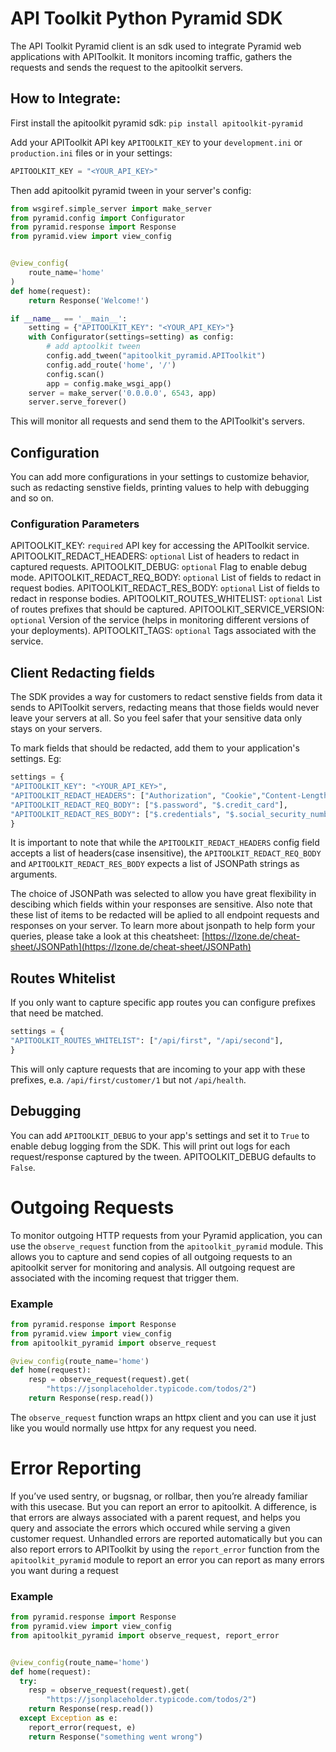 # API Toolkit Python Pyramid SDK

The API Toolkit Pyramid client is an sdk used to integrate Pyramid web applications with APIToolkit.
It monitors incoming traffic, gathers the requests and sends the request to the apitoolkit servers.

## How to Integrate:

First install the apitoolkit pyramid sdk:
`pip install apitoolkit-pyramid`

Add your APIToolkit API key `APITOOLKIT_KEY` to your `development.ini` or `production.ini` files or in your settings:

```python
APITOOLKIT_KEY = "<YOUR_API_KEY>"
```

Then add apitoolkit pyramid tween in your server's config:

```python
from wsgiref.simple_server import make_server
from pyramid.config import Configurator
from pyramid.response import Response
from pyramid.view import view_config


@view_config(
    route_name='home'
)
def home(request):
    return Response('Welcome!')

if __name__ == '__main__':
    setting = {"APITOOLKIT_KEY": "<YOUR_API_KEY>"}
    with Configurator(settings=setting) as config:
        # add aptoolkit tween
        config.add_tween("apitoolkit_pyramid.APIToolkit")
        config.add_route('home', '/')
        config.scan()
        app = config.make_wsgi_app()
    server = make_server('0.0.0.0', 6543, app)
    server.serve_forever()
```

This will monitor all requests and send them to the APIToolkit's servers.

## Configuration

You can add more configurations in your settings to customize behavior, such as redacting senstive fields, printing values to help with debugging and so on.

### Configuration Parameters

APITOOLKIT_KEY: `required` API key for accessing the APIToolkit service.
APITOOLKIT_REDACT_HEADERS: `optional` List of headers to redact in captured requests.
APITOOLKIT_DEBUG: `optional` Flag to enable debug mode.
APITOOLKIT_REDACT_REQ_BODY: `optional` List of fields to redact in request bodies.
APITOOLKIT_REDACT_RES_BODY: `optional` List of fields to redact in response bodies.
APITOOLKIT_ROUTES_WHITELIST: `optional` List of routes prefixes that should be captured.
APITOOLKIT_SERVICE_VERSION: `optional` Version of the service (helps in monitoring different versions of your deployments).
APITOOLKIT_TAGS: `optional` Tags associated with the service.

## Client Redacting fields

The SDK provides a way for customers to redact senstive fields from data it sends to APIToolkit servers, redacting means that those fields would never leave your servers at all. So you feel safer that your sensitive data only stays on your servers.

To mark fields that should be redacted, add them to your application's settings.
Eg:

```python
settings = {
"APITOOLKIT_KEY": "<YOUR_API_KEY>",
"APITOOLKIT_REDACT_HEADERS": ["Authorization", "Cookie","Content-Length", "Content-Type"],
"APITOOLKIT_REDACT_REQ_BODY": ["$.password", "$.credit_card"],
"APITOOLKIT_REDACT_RES_BODY": ["$.credentials", "$.social_security_number"]
}

```

It is important to note that while the `APITOOLKIT_REDACT_HEADERS` config field accepts a list of headers(case insensitive),
the `APITOOLKIT_REDACT_REQ_BODY` and `APITOOLKIT_REDACT_RES_BODY` expects a list of JSONPath strings as arguments.

The choice of JSONPath was selected to allow you have great flexibility in descibing which fields within your responses are sensitive.
Also note that these list of items to be redacted will be aplied to all endpoint requests and responses on your server.
To learn more about jsonpath to help form your queries, please take a look at this cheatsheet:
[https://lzone.de/cheat-sheet/JSONPath](https://lzone.de/cheat-sheet/JSONPath)

## Routes Whitelist

If you only want to capture specific app routes you can configure prefixes that need be matched.

```python
settings = {
"APITOOLKIT_ROUTES_WHITELIST": ["/api/first", "/api/second"],
}
```

This will only capture requests that are incoming to your app with these prefixes, e.a. `/api/first/customer/1` but not `/api/health`.

## Debugging

You can add `APITOOLKIT_DEBUG` to your app's settings and set it to `True` to enable debug logging from the SDK. This will print out logs for each request/response captured by the tween. APITOOLKIT_DEBUG defaults to `False`.

# Outgoing Requests

To monitor outgoing HTTP requests from your Pyramid application, you can use the `observe_request` function from the `apitoolkit_pyramid` module. This allows you to capture and send copies of all outgoing requests to an apitoolkit server for monitoring and analysis. All outgoing request are associated with the incoming request that trigger them.

### Example

```python
from pyramid.response import Response
from pyramid.view import view_config
from apitoolkit_pyramid import observe_request

@view_config(route_name='home')
def home(request):
    resp = observe_request(request).get(
        "https://jsonplaceholder.typicode.com/todos/2")
    return Response(resp.read())
```

The `observe_request` function wraps an httpx client and you can use it just like you would normally use httpx for any request you need.

# Error Reporting

If you’ve used sentry, or bugsnag, or rollbar, then you’re already familiar with this usecase.
But you can report an error to apitoolkit. A difference, is that errors are always associated with a parent request, and helps you query and associate the errors which occured while serving a given customer request. Unhandled errors are reported automatically but you can also report errors to APIToolkit by using the `report_error` function from the `apitoolkit_pyramid` module to report an error you can report as many errors you want during a request

### Example

```python
from pyramid.response import Response
from pyramid.view import view_config
from apitoolkit_pyramid import observe_request, report_error


@view_config(route_name='home')
def home(request):
  try:
    resp = observe_request(request).get(
        "https://jsonplaceholder.typicode.com/todos/2")
    return Response(resp.read())
  except Exception as e:
    report_error(request, e)
    return Response("something went wrong")
```
